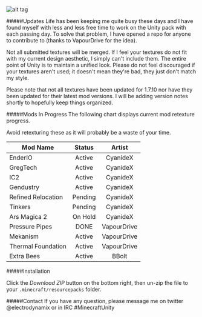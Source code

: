 ![alt tag](http://i.imgur.com/CSXhTzt.png)

#####Updates
Life has been keeping me quite busy these days and I have found myself with less and less free time to work on the Unity pack with each passing day. To solve that problem, I have opened a repo for anyone to contribute to (thanks to VapourDrive for the idea).

Not all submitted textures will be merged. If I feel your textures do not fit with my current design aesthetic, I simply can't include them. The entire point of Unity is to maintain a unified look. Please do not feel discouraged if your textures aren't used; it doesn't mean they're bad, they just don't match my style.

Please note that not all textures have been updated for 1.7.10 nor have they been updated for their latest mod versions. I will be adding version notes shortly to hopefully keep things organized.

#####Mods In Progress
The following chart displays current mod retexture progress.

Avoid retexturing these as it will probably be a waste of your time. 


| Mod Name            | Status          | Artist          |
| ------------------  |:-------------:  | :-------------: |
| EnderIO             | Active          | CyanideX        |
| GregTech            | Active          | CyanideX        |
| IC2                 | Active          | CyanideX        |
| Gendustry           | Active          | CyanideX        |
| Refined Relocation  | Pending         | CyanideX        |
| Tinkers             | Pending         | CyanideX        |
| Ars Magica 2        | On Hold         | CyanideX        |
| Pressure Pipes      | DONE            | VapourDrive     |
| Mekanism            | Active          | VapourDrive     |
| Thermal Foundation  | Active          | VapourDrive     |
| Extra Bees          | Active          | BBolt           |

#####Installation

Click the _Download ZIP_ button on the bottom right, then un-zip the file to your `.minecraft/resourcepacks` folder.

#####Contact
If you have any question, please message me on twitter @electrodynamix or in IRC #MinecraftUnity
